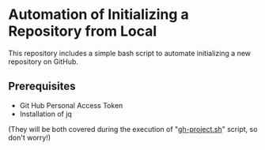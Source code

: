 # Automation of Initializing a Repository from Local

This repository includes a simple bash script to automate initializing a new repository on GitHub.

## Prerequisites

- Git Hub Personal Access Token
- Installation of jq

(They will be both covered during the execution of "[gh-project.sh](https://github.com/snurer/GitHub-Project/blob/main/gh-project.sh)" script, so don't worry!)
